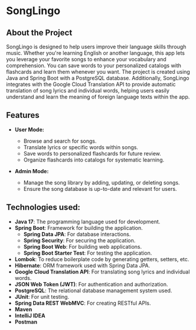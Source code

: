 # SongLingo

## About the Project

SongLingo is designed to help users improve their language skills
through music. Whether you're learning English or another
language, this app lets you leverage your favorite songs
to enhance your vocabulary and comprehension. You can save
words to your personalized catalogs with flashcards and learn
them whenever you want. The project is created using Java and
Spring Boot with a PostgreSQL database.
Additionally, SongLingo integrates with the Google Cloud Translation API
to provide automatic translation of song lyrics and individual
words, helping users easily understand and learn the meaning
of foreign language texts within the app.

## Features

- **User Mode:**
    - Browse and search for songs.
    - Translate lyrics or specific words within songs.
    - Save words to personalized flashcards for future review.
    - Organize flashcards into catalogs for systematic learning.

- **Admin Mode:**
    - Manage the song library by adding, updating, or deleting songs.
    - Ensure the song database is up-to-date and relevant for users.

## Technologies used:

- **Java 17**: The programming language used for development.
- **Spring Boot**: Framework for building the application.
    - **Spring Data JPA**: For database interactions.
    - **Spring Security**: For securing the application.
    - **Spring Boot Web**: For building web applications.
    - **Spring Boot Starter Test**: For testing the application.
- **Lombok**: To reduce boilerplate code by generating getters, setters, etc.
- **Hibernate**: ORM framework used with Spring Data JPA.
- **Google Cloud Translation API**: For translating song lyrics and individual words.
- **JSON Web Token (JWT)**: For authentication and authorization.
- **PostgreSQL**: The relational database management system used.
- **JUnit**: For unit testing.
- **Spring Data REST WebMVC**: For creating RESTful APIs.
- **Maven**
- **IntelliJ IDEA**
- **Postman**
